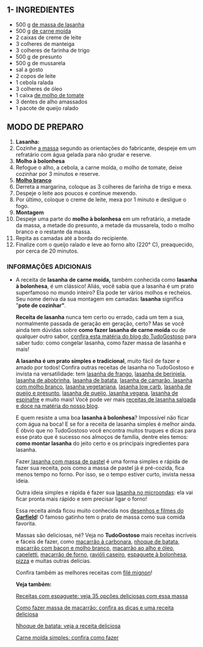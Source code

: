 ## 1- INGREDIENTES  

- 500 g [de massa de lasanha](https://blog.tudogostoso.com.br/cardapios/receitas-com-massa-da-lasanha/)
- 500 g [de carne moída](https://blog.tudogostoso.com.br/cardapios/3-receitas-com-carne-moida/)
- 2 caixas de creme de leite
- 3 colheres de manteiga
- 3 colheres de farinha de trigo
- 500 g de presunto
- 500 g de mussarela
- sal a gosto
- 2 copos de leite
- 1 cebola ralada
- 3 colheres de óleo
- 1 caixa [de molho de tomate](https://blog.tudogostoso.com.br/dicas-de-cozinha/diferenca-entre-molho-e-extrato-de-tomate/)
- 3 dentes de alho amassados
- 1 pacote de queijo ralado

## MODO DE PREPARO

1. **Lasanha:**
2. Cozinhe [a massa](https://blog.tudogostoso.com.br/cardapios/tipos-massa-para-lasanha/) segundo as orientações do fabricante, despeje em um refratário com água gelada para não grudar e reserve.
3. **Molho à bolonhesa**
4. Refogue o alho, a cebola, a carne moída, o molho de tomate, deixe cozinhar por 3 minutos e reserve.
5. [**Molho branco**](https://blog.tudogostoso.com.br/cardapios/molho-branco-para-lasanha/)
6. Derreta a margarina, coloque as 3 colheres de farinha de trigo e mexa.
7. Despeje o leite aos poucos e continue mexendo.
8. Por último, coloque o creme de leite, mexa por 1 minuto e desligue o fogo.
9. **Montagem**
10. Despeje uma parte do **molho à bolonhesa** em um refratário, a metade da massa, a metade do presunto, a metade da mussarela, todo o molho branco e o restante da massa.
11. Repita as camadas até a borda do recipiente.
12. Finalize com o queijo ralado e leve ao forno alto (220° C), preaquecido, por cerca de 20 minutos.

### INFORMAÇÕES ADICIONAIS

- A receita de **lasanha** **de carne moída,** também conhecida como **lasanha à bolonhesa**, é um clássico! Aliás, você sabia que a lasanha é um prato superfamoso no mundo inteiro? Ela pode ter vários molhos e recheios. Seu nome deriva da sua montagem em camadas: **lasanha** significa "**pote de cozinhar"**.

  **Receita de lasanha** nunca tem certo ou errado, cada um tem a sua, normalmente passada de geração em geração, certo? Mas se você ainda tem dúvidas sobre **como fazer lasanha de carne moída** ou de qualquer outro sabor, [confira esta matéria do blog do TudoGostoso](https://blog.tudogostoso.com.br/materia/como-fazer-lasanha/) para saber tudo: como congelar lasanha, como fazer massa de lasanha e mais!

  **A lasanha é um prato simples e tradicional**, muito fácil de fazer e amado por todos! Confira outras receitas de lasanha no TudoGostoso e invista na versatilidade: tem [lasanha de frango](https://www.tudogostoso.com.br/receita/11217-lasanha-de-frango-com-queijo.html), [lasanha de berinjela](https://www.tudogostoso.com.br/receita/4430-lasanha-de-berinjela.html), [lasanha de abobrinha](https://www.tudogostoso.com.br/receita/62801-lasanha-de-abobrinha.html), [lasanha de batata](https://www.tudogostoso.com.br/receita/5461-lasanha-de-batata.html), [lasanha de camarão](https://www.tudogostoso.com.br/receita/13107-lasanha-de-camarao.html),[ lasanha com molho branco](https://www.tudogostoso.com.br/receita/8402-lasanha-de-carne-e-molho-branco.html), [lasanha vegetariana](https://www.tudogostoso.com.br/receita/100230-lasanha-vegetariana.html), [lasanha low carb](https://blog.tudogostoso.com.br/cardapios/lasanha-low-carb/), [lasanha de queijo e presunto](https://www.tudogostoso.com.br/receita/144547-lasanha-de-presunto-e-queijo.html), [lasanha de queijo](https://www.tudogostoso.com.br/receita/32058-lasanha-aos-4-queijos.html),[ lasanha vegana](https://www.tudogostoso.com.br/receita/86545-lasanha-vegana-de-berinjela.html), [lasanha de espinafre](https://www.tudogostoso.com.br/receita/57206-lasanha-com-molho-de-espinafre.html) e muito mais! Você pode ver mais [receitas de lasanha salgada e doce na matéria do nosso blog](https://blog.tudogostoso.com.br/cardapios/23-receitas-de-lasanha-salgada-e-doce-para-fazer-para-a-familia/).

  E quem resiste a uma boa **lasanha à bolonhesa**? Impossível não ficar com água na boca! E se for a receita de lasanha simples é melhor ainda. É óbvio que no TudoGostoso você encontra muitos truques e dicas para esse prato que é sucesso nos almoços de família, dentre eles temos: **como montar lasanha** do jeito certo e os principais ingredientes para lasanha. 

  Fazer[ lasanha com massa de pastel](https://www.tudogostoso.com.br/receita/36683-lasanha-de-massa-de-pastel.html) é uma forma simples e rápida de fazer sua receita, pois como a massa de pastel já é pré-cozida, fica menos tempo no forno. Por isso, se o tempo estiver curto, invista nessa ideia.

  Outra ideia simples e rápida é fazer sua [lasanha no microondas](https://www.tudogostoso.com.br/receita/5638-lasanha-rapida-microondas.html): ela vai ficar pronta mais rápido e sem precisar ligar o forno!

  Essa receita ainda ficou muito conhecida nos [desenhos e filmes do **Garfield**](https://blog.tudogostoso.com.br/noticias/filmes-sobre-gastronomia/)! O famoso gatinho tem o prato de massa como sua comida favorita.

  Massas são deliciosas, né? Veja no **TudoGostoso** mais receitas incríveis e fáceis de fazer, como [macarrão à carbonara](https://www.tudogostoso.com.br/receita/1624-macarrao-a-carbonara.html), [nhoque de batata](https://www.tudogostoso.com.br/receita/1348-nhoque-de-batata.html), [macarrão com bacon e molho branco](https://www.tudogostoso.com.br/receita/20816-macarrao-com-bacon-e-molho-branco.html), [macarrão ao alho e óleo](https://www.tudogostoso.com.br/receita/57710-macarrao-ao-alho-e-oleo-simples.html), [capeletti](https://www.tudogostoso.com.br/receita/199215-capeletti.html), [macarrão de forno](https://www.tudogostoso.com.br/receita/61257-macarrao-de-forno.html), [ravióli caseiro](https://www.tudogostoso.com.br/receita/179704-ravioli-caseiro-massa-curinga.html), [espaguete à bolonhesa](https://www.tudogostoso.com.br/receita/91293-espaguete-a-bolonhesa.html), [pizza](https://tudogostoso.com.br/receita/324-massa-de-pizza.html) e muitas outras delícias.

  Confira também as melhores receitas com [filé mignon](https://www.tudogostoso.com.br/categorias/1116-file-mignon)!

  **Veja também:**

  [Receitas com espaguete: veja 35 opções deliciosas com essa massa](https://blog.tudogostoso.com.br/cardapios/receitas-faceis/receitas-com-espaguete/)

  [Como fazer massa de macarrão: confira as dicas e uma receita deliciosa](https://blog.tudogostoso.com.br/dicas-de-cozinha/como-fazer-massa-de-macarrao-confira/)

  [Nhoque de batata: veja a receita deliciosa](https://www.tudogostoso.com.br/receita/1348-nhoque-de-batata.html)

  [Carne moída simples: confira como fazer](https://www.tudogostoso.com.br/receita/100523-carne-moida-simples.html)